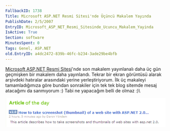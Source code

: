 ```yaml
---
FallbackID: 1738
Title: Microsoft ASP.NET Resmi Sitesi'nde Üçüncü Makalem Yayında
PublishDate: 2/5/2007
EntryID: Microsoft_ASP_NET_Resmi_Sitesinde_Ucuncu_Makalem_Yayinda
IsActive: True
Section: software
MinutesSpent: 0
Tags: Genel, ASP.NET
old.EntryID: a4dc2472-839b-46fc-b234-3ade29be4bfb
---
```

[Microsoft ASP.NET Resmi Sitesi](http://www.asp.net)'nde son makalem
yayınlanalı daha üç gün geçmişken bir makalem daha yayınlandı. Tekrar
bir ekran görüntüsü alarak arşivdeki hatıralar arasındaki yerine
yerleştiriyorum. İlk üç makaleyi tamamladığımıza göre bundan sonrakiler
için tek tek blog sitemde mesaj atacağımı da sanmıyorum :) Tabi ne
yapacağım belli de olmaz :)\

![](media/Microsoft_ASP_NET_Resmi_Sitesinde_Ucuncu_Makalem_Yayinda/01052007_1.png)


